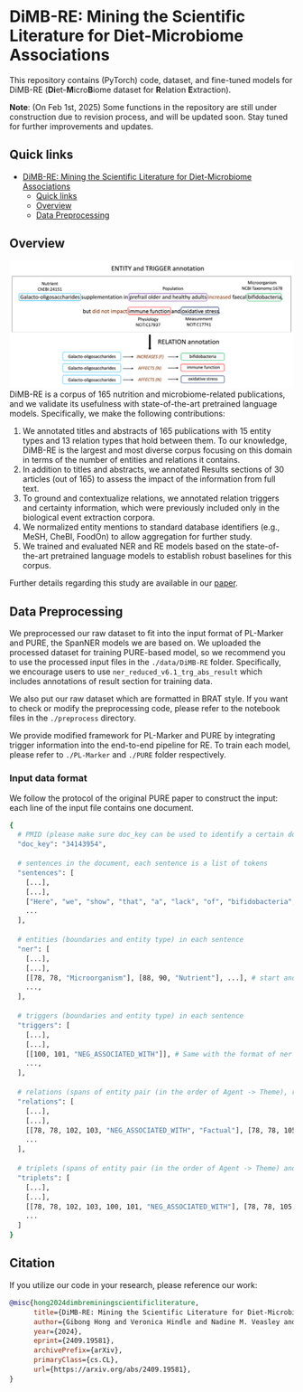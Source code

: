 # DiMB-RE: Mining the Scientific Literature for Diet-Microbiome Associations

This repository contains (PyTorch) code, dataset, and fine-tuned models for DiMB-RE (**Di**et-**M**icro**B**iome dataset for **R**elation **E**xtraction).

**Note**: (On Feb 1st, 2025) Some functions in the repository are still under construction due to revision process, and will be updated soon. Stay tuned for further improvements and updates.

## Quick links
- [DiMB-RE: Mining the Scientific Literature for Diet-Microbiome Associations](#dimb-re-mining-the-scientific-literature-for-diet-microbiome-associations)
  - [Quick links](#quick-links)
  - [Overview](#overview)
  - [Data Preprocessing](#data-preprocessing)


## Overview
![](./figs/annotation-example-new-wb.png)
DiMB-RE is a corpus of 165 nutrition and microbiome-related publications, and we validate its usefulness with state-of-the-art pretrained language models. Specifically, we make the following contributions:

1. We annotated titles and abstracts of 165 publications with 15 entity types and 13 relation types that hold between them. To our knowledge, DiMB-RE is the largest and most diverse corpus focusing on this domain in terms of the number of entities and relations it contains.
2. In addition to titles and abstracts, we annotated Results sections of 30 articles (out of 165) to assess the impact of the information from full text.
3. To ground and contextualize relations, we annotated relation triggers and certainty information, which were previously included only in the biological event extraction corpora.
4. We normalized entity mentions to standard database identifiers (e.g., MeSH, CheBI, FoodOn) to allow aggregation for further study.
5. We trained and evaluated NER and RE models based on the state-of-the-art pretrained language models to establish robust baselines for this corpus. 

Further details regarding this study are available in our [paper](https://arxiv.org/pdf/2409.19581.pdf).


## Data Preprocessing
We preprocessed our raw dataset to fit into the input format of PL-Marker and PURE, the SpanNER models we are based on. We uploaded the processed dataset for training PURE-based model, so we recommend you to use the processed input files in the `./data/DiMB-RE` folder. Specifically, we encourage users to use `ner_reduced_v6.1_trg_abs_result` which includes annotations of result section for training data.

We also put our raw dataset which are formatted in BRAT style. If you want to check or modify the preprocessing code, please refer to the notebook files in the `./preprocess` directory.

We provide modified framework for PL-Marker and PURE by integrating trigger information into the end-to-end pipeline for RE. To train each model, please refer to `./PL-Marker` and `./PURE` folder respectively.


### Input data format
We follow the protocol of the original PURE paper to construct the input: each line of the input file contains one document.

```bash
{
  # PMID (please make sure doc_key can be used to identify a certain document)
  "doc_key": "34143954",

  # sentences in the document, each sentence is a list of tokens
  "sentences": [
    [...],
    [...],
    ["Here", "we", "show", "that", "a", "lack", "of", "bifidobacteria", ...],
    ...
  ],

  # entities (boundaries and entity type) in each sentence
  "ner": [
    [...],
    [...],
    [[78, 78, "Microorganism"], [88, 90, "Nutrient"], ...], # start and end indices are document-level, token-based spans 
    ...,
  ],

  # triggers (boundaries and entity type) in each sentence
  "triggers": [
    [...],
    [...],
    [[100, 101, "NEG_ASSOCIATED_WITH"]], # Same with the format of ner values.
    ...,
  ],

  # relations (spans of entity pair (in the order of Agent -> Theme), relation type, and factuality value) in each sentence
  "relations": [
    [...],
    [...],
    [[78, 78, 102, 103, "NEG_ASSOCIATED_WITH", "Factual"], [78, 78, 105, 106, "NEG_ASSOCIATED_WITH", "Factual"]], 
    ...
  ],

  # triplets (spans of entity pair (in the order of Agent -> Theme) and trigger mention, relation type) in each sentence
  "triplets": [
    [...],
    [...],
    [[78, 78, 102, 103, 100, 101, "NEG_ASSOCIATED_WITH"], [78, 78, 105, 106, 100, 101, "NEG_ASSOCIATED_WITH"]], # We require the information of trigger mention spans to pass them as inputs for triplet classification
    ...
  ]
}
```

## Citation
If you utilize our code in your research, please reference our work:
```bibtex
@misc{hong2024dimbreminingscientificliterature,
      title={DiMB-RE: Mining the Scientific Literature for Diet-Microbiome Associations}, 
      author={Gibong Hong and Veronica Hindle and Nadine M. Veasley and Hannah D. Holscher and Halil Kilicoglu},
      year={2024},
      eprint={2409.19581},
      archivePrefix={arXiv},
      primaryClass={cs.CL},
      url={https://arxiv.org/abs/2409.19581}, 
}
```
